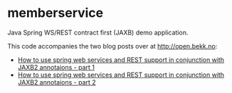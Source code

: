 memberservice
=============

Java Spring WS/REST contract first (JAXB) demo application.

This code accompanies the two blog posts over at http://open.bekk.no:

- [How to use spring web services and REST support in conjunction with JAXB2 annotaions - part 1](http://open.bekk.no/how-to-use-spring-web-services-and-rest-support)
- [How to use spring web services and REST support in conjunction with JAXB2 annotaions - part 2](http://open.bekk.no/how-to-use-spring-web-services-and-rest-support-in-conjunction-with-jaxb-2-annotations-part-2)
